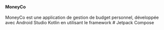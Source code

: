 #### MoneyCo

MoneyCo est une application de gestion de budget personnel, développée avec Android Studio Kotlin en utilisant le framework # Jetpack Compose
